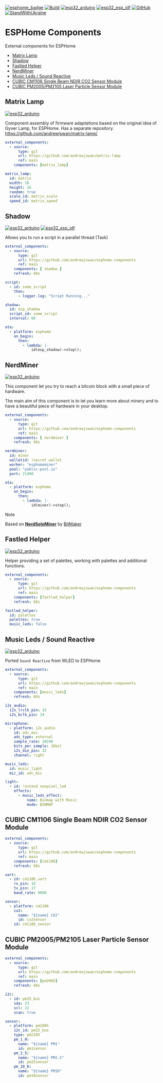 [![esphome_badge](https://img.shields.io/static/v1?label=ESPHome&message=Components&color=blue&logo=esphome)](https://esphome.io/)
[![Build](https://github.com/andrewjswan/esphome-components/actions/workflows/build.yaml/badge.svg)](https://github.com/andrewjswan/esphome-components/actions/workflows/build.yaml)
[![esp32_arduino](https://img.shields.io/badge/ESP32-Arduino-darkcyan.svg)](https://esphome.io/)
[![esp32_esp_idf](https://img.shields.io/badge/ESP--IDF-blue.svg)](https://esphome.io/)
[![GitHub](https://img.shields.io/github/license/andrewjswan/esphome-components?color=blue)](https://github.com/andrewjswan/esphome-components/blob/master/LICENSE)
[![StandWithUkraine](https://raw.githubusercontent.com/vshymanskyy/StandWithUkraine/main/badges/StandWithUkraine.svg)](https://github.com/vshymanskyy/StandWithUkraine/blob/main/docs/README.md)

# ESPHome Components
External components for ESPHome

- [Matrix Lamp](#matrix-lamp)
- [Shadow](#shadow)
- [Fastled Helper](#fastled-helper)
- [NerdMiner](#nerdminer)
- [Music Leds / Sound Reactive](#music-leds--sound-reactive)
- [CUBIC CM1106 Single Beam NDIR CO2 Sensor Module](#cubic-cm1106-single-beam-ndir-co2-sensor-module)
- [CUBIC PM2005/PM2105 Laser Particle Sensor Module](#cubic-pm2005pm2105-laser-particle-sensor-module)

## Matrix Lamp
[![esp32_arduino](https://img.shields.io/badge/ESP32-Arduino-darkcyan.svg)](https://esphome.io/)

Component assembly of firmware adaptations based on the original idea of ​​Gyver Lamp, for ESPHome.
Has a separate repository. https://github.com/andrewjswan/matrix-lamp/

```yaml
external_components:
  - source:
      type: git
      url: https://github.com/andrewjswan/matrix-lamp
      ref: main
    components: [matrix_lamp]

matrix_lamp:
  id: matrix
  width: 16
  height: 16
  random: true
  scale_id: matrix_scale
  speed_id: matrix_speed
```

## Shadow
[![esp32_arduino](https://img.shields.io/badge/ESP32-Arduino-darkcyan.svg)](https://esphome.io/)
[![esp32_esp_idf](https://img.shields.io/badge/ESP--IDF-blue.svg)](https://esphome.io/)

Allows you to run a script in a parallel thread (Task)

```yaml
external_components:
  - source:
      type: git
      url: https://github.com/andrewjswan/esphome-components
      ref: main
    components: [ shadow ]
    refresh: 60s

script:
  - id: some_script
    then:
      - logger.log: "Script Running..."

shadow:
  id: esp_shadow
  script_id: some_script
  interval: 60

ota:
  - platform: esphome
    on_begin:
      then:
        - lambda: |-
            id(esp_shadow)->stop();
```

## NerdMiner
[![esp32_arduino](https://img.shields.io/badge/ESP32-Arduino-darkcyan.svg)](https://esphome.io/)

This component let you try to reach a bitcoin block with a small piece of hardware.

The main aim of this component is to let you learn more about minery and to have a beautiful piece of hardware in your desktop.
```yaml
external_components:
  - source:
      type: git
      url: https://github.com/andrewjswan/esphome-components
      ref: main
    components: [ nerdminer ]
    refresh: 60s

nerdminer:
  id: miner
  walletid: !secret wallet
  worker: "esphomeminer"
  pool: "public-pool.io"
  port: 21496

ota:
  - platform: esphome
    on_begin:
      then:
        - lambda: |-
            id(miner)->stop();
```

> [!NOTE]
> Based on [**NerdSoloMiner**](https://github.com/BitMaker-hub/NerdMiner_v2) by [BitMaker](https://github.com/BitMaker-hub)

## Fastled Helper
[![esp32_arduino](https://img.shields.io/badge/ESP32-Arduino-darkcyan.svg)](https://esphome.io/)

Helper providing a set of palettes, working with palettes and additional functions.

```yaml
external_components:
  - source:
      type: git
      url: https://github.com/andrewjswan/esphome-components
      ref: main
    components: [fastled_helper]
    refresh: 60s

fastled_helper:
  id: palettes
  palettes: true
  music_leds: false
```

## Music Leds / Sound Reactive
[![esp32_arduino](https://img.shields.io/badge/ESP32-Arduino-darkcyan.svg)](https://esphome.io/)

Ported `Sound Reactive` from WLED to ESPHome

```yaml
external_components:
  - source:
      type: git
      url: https://github.com/andrewjswan/esphome-components
      ref: main
    components: [music_leds]
    refresh: 60s

i2s_audio:
  i2s_lrclk_pin: 15
  i2s_bclk_pin: 14

microphone:
  - platform: i2s_audio
    id: adc_mic
    adc_type: external
    sample_rate: 10240
    bits_per_sample: 16bit
    i2s_din_pin: 32
    channel: right

music_leds:
  id: music_light
  mic_id: adc_mic

light:
  - id: !extend neopixel_led
    effects:
      - music_leds_effect:
          name: Binmap with Music
          mode: BINMAP
```

## CUBIC CM1106 Single Beam NDIR CO2 Sensor Module

```yaml
external_components:
  - source:
      type: git
      url: https://github.com/andrewjswan/esphome-components
      ref: main
    components: [cm1106]
    refresh: 60s

uart:
  - id: cm1106_uart
    rx_pin: 16
    tx_pin: 17
    baud_rate: 9600

sensor:
  - platform: cm1106
    co2:
      name: "${name} CO2"
      id: co2sensor
    id: cm1106_sensor
```

## CUBIC PM2005/PM2105 Laser Particle Sensor Module

```yaml
external_components:
  - source:
      type: git
      url: https://github.com/andrewjswan/esphome-components
      ref: main
    components: [pm2005]
    refresh: 60s

i2c:
  - id: pm25_bus
    sda: 23
    scl: 22
    scan: true

sensor:
  - platform: pm2005
    i2c_id: pm25_bus
    type: pm2105
    pm_1_0:
      name: "${name} PM1"
      id: pm1sensor
    pm_2_5:
      name: "${name} PM2.5"
      id: pm25sensor
    pm_10_0:
      name: "${name} PM10"
      id: pm10sensor
```